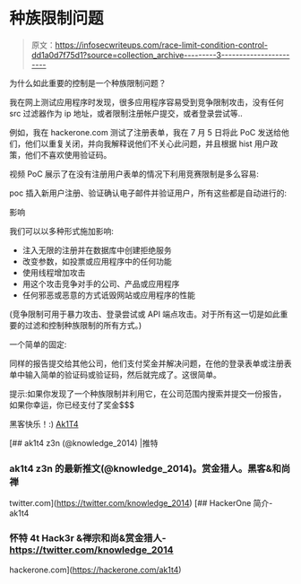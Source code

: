 # 种族限制问题

> 原文：<https://infosecwriteups.com/race-limit-condition-control-dd1a0d7f75d1?source=collection_archive---------3----------------------->

为什么如此重要的控制是一个种族限制问题？

我在网上测试应用程序时发现，很多应用程序容易受到竞争限制攻击，没有任何 src 过滤器作为 ip 地址，或者限制注册帐户提交，或者登录尝试等..

例如，我在 hackerone.com 测试了注册表单，我在 7 月 5 日将此 PoC 发送给他们，他们以重复关闭，并向我解释说他们不关心此问题，并且根据 hist 用户政策，他们不喜欢使用验证码。

视频 PoC 展示了在没有注册用户表单的情况下利用竞赛限制是多么容易:

poc 插入新用户注册、验证确认电子邮件并验证用户，所有这些都是自动进行的:

影响

我们可以以多种形式施加影响:

*   注入无限的注册并在数据库中创建拒绝服务
*   改变参数，如投票或应用程序中的任何功能
*   使用线程增加攻击
*   用这个攻击竞争对手的公司、产品或应用程序
*   任何邪恶或恶意的方式诋毁网站或应用程序的性能

(竞争限制可用于暴力攻击、登录尝试或 API 端点攻击。对于所有这一切是如此重要的过滤和控制种族限制的所有方式。)

一个简单的固定:

同样的报告提交给其他公司，他们支付奖金并解决问题，在他的登录表单或注册表单中输入简单的验证码或验证码，然后就完成了。这很简单。

提示:如果你发现了一个种族限制并利用它，在公司范围内搜索并提交一份报告，如果你幸运，你已经支付了奖金$$$

黑客快乐！:) [Ak1T4](https://medium.com/u/c5b622272cd5?source=post_page-----dd1a0d7f75d1--------------------------------)

[](https://twitter.com/knowledge_2014) [## ak1t4 z3n (@knowledge_2014) |推特

### ak1t4 z3n 的最新推文(@knowledge_2014)。赏金猎人。黑客&和尚禅

twitter.com](https://twitter.com/knowledge_2014) [](https://hackerone.com/ak1t4) [## HackerOne 简介- ak1t4

### 怀特 4t Hack3r &禅宗和尚&赏金猎人-https://twitter.com/knowledge_2014

hackerone.com](https://hackerone.com/ak1t4)